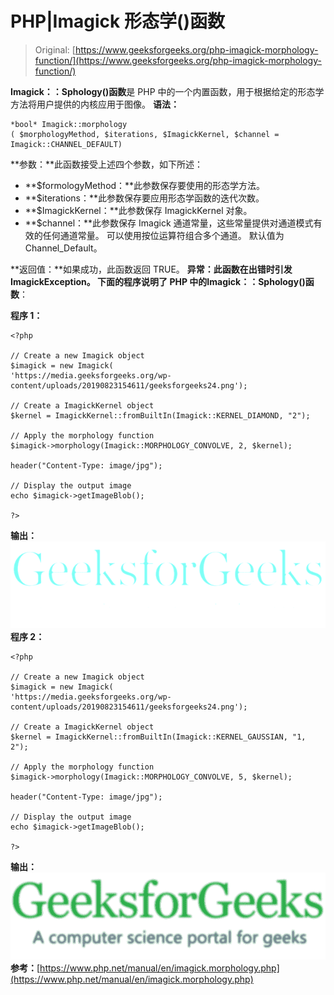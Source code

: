 # PHP|Imagick 形态学()函数

> Original: [https://www.geeksforgeeks.org/php-imagick-morphology-function/](https://www.geeksforgeeks.org/php-imagick-morphology-function/)

**Imagick：：Sphology()函数**是 PHP 中的一个内置函数，用于根据给定的形态学方法将用户提供的内核应用于图像。
**语法：**

```
*bool* Imagick::morphology
( $morphologyMethod, $iterations, $ImagickKernel, $channel = Imagick::CHANNEL_DEFAULT)
```

**参数：**此函数接受上述四个参数，如下所述：

*   **$formologyMethod：**此参数保存要使用的形态学方法。
*   **$iterations：**此参数保存要应用形态学函数的迭代次数。
*   **$ImagickKernel：**此参数保存 ImagickKernel 对象。
*   **$channel：**此参数保存 Imagick 通道常量，这些常量提供对通道模式有效的任何通道常量。 可以使用按位运算符组合多个通道。 默认值为 Channel_Default。

**返回值：**如果成功，此函数返回 TRUE。
**异常：**此函数在出错时引发 ImagickException。
下面的程序说明了 PHP 中的**Imagick：：Sphology()函数**：

**程序 1：**

```
<?php

// Create a new Imagick object
$imagick = new Imagick(
'https://media.geeksforgeeks.org/wp-content/uploads/20190823154611/geeksforgeeks24.png');

// Create a ImagickKernel object
$kernel = ImagickKernel::fromBuiltIn(Imagick::KERNEL_DIAMOND, "2");

// Apply the morphology function
$imagick->morphology(Imagick::MORPHOLOGY_CONVOLVE, 2, $kernel);

header("Content-Type: image/jpg");

// Display the output image
echo $imagick->getImageBlob();

?>
```

**输出：**
![](img/69cf598f40f079af2ae15e800d3454d7.png)
**程序 2：**

```
<?php

// Create a new Imagick object
$imagick = new Imagick(
'https://media.geeksforgeeks.org/wp-content/uploads/20190823154611/geeksforgeeks24.png');

// Create a ImagickKernel object
$kernel = ImagickKernel::fromBuiltIn(Imagick::KERNEL_GAUSSIAN, "1, 2");

// Apply the morphology function
$imagick->morphology(Imagick::MORPHOLOGY_CONVOLVE, 5, $kernel);

header("Content-Type: image/jpg");

// Display the output image
echo $imagick->getImageBlob();

?>
```

**输出：**
![](img/a1385aa0e9244011988aebe9ce20cd87.png)
**参考：**[https://www.php.net/manual/en/imagick.morphology.php](https://www.php.net/manual/en/imagick.morphology.php)